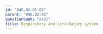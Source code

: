 ```yaml
---
id: "040.02.01.02"
parent: "040.02.01"
questionBank: "atpl"
title: Respiratory and circulatory system
---
```

